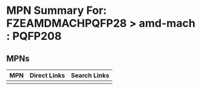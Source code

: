 



# MPN Summary For: FZEAMDMACHPQFP28 > amd-mach : PQFP208

## MPNs
  

|MPN|Direct Links|Search Links|
| :--- | :--- | :--- |
||||
